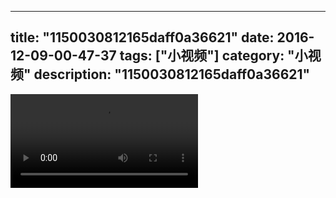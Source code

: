 
---
title: "1150030812165daff0a36621"
date: 2016-12-09-00-47-37
tags: ["小视频"]
category: "小视频"
description: "1150030812165daff0a36621"
---
<video src="http://ohtsqip0g.bkt.clouddn.com/1150030812165daff0a36621.mp4" controls="controls"></video>
